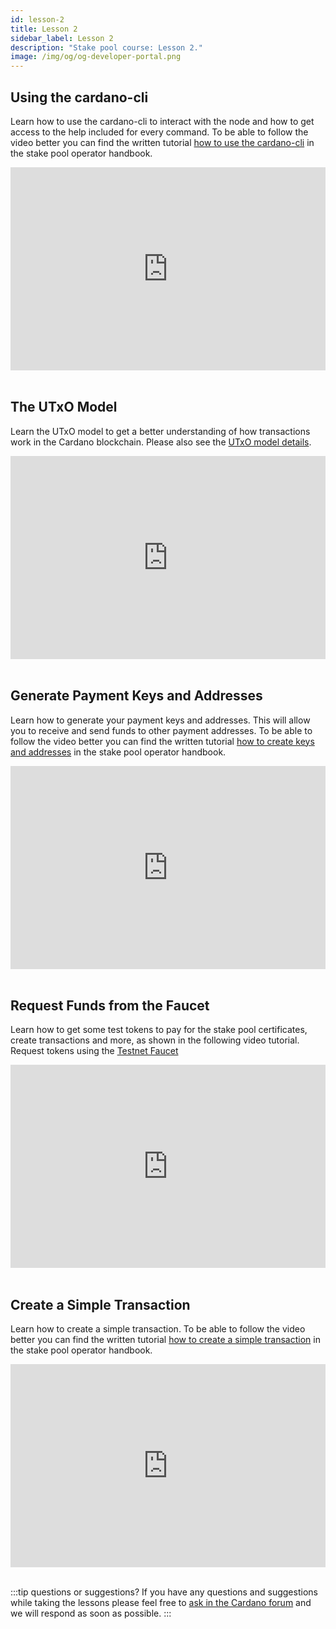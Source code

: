 ```yaml
---
id: lesson-2
title: Lesson 2
sidebar_label: Lesson 2
description: "Stake pool course: Lesson 2."
image: /img/og/og-developer-portal.png
---
```


## Using the cardano-cli

Learn how to use the cardano-cli to interact with the node and how to get access to the help included for every command. To be able to follow the video better you can find the written tutorial [how to use the cardano-cli](/docs/stake-pool-course/handbook/use-cli) in the stake pool operator handbook.

<iframe width="100%" height="325" src="https://www.youtube.com/embed/PK-pnnEEvSY" frameborder="0" allow="accelerometer; autoplay; clipboard-write; encrypted-media; gyroscope; picture-in-picture; fullscreen;"></iframe>
<br/><br/>


## The UTxO Model

Learn the UTxO model to get a better understanding of how transactions work in the Cardano blockchain. Please also see the [UTxO model details](/docs/stake-pool-course/handbook/utxo-model).

<iframe width="100%" height="325" src="https://www.youtube.com/embed/Eq4gS2mXhKk" frameborder="0" allow="accelerometer; autoplay; clipboard-write; encrypted-media; gyroscope; picture-in-picture; fullscreen;"></iframe>
<br/><br/>


## Generate Payment Keys and Addresses

Learn how to generate your payment keys and addresses. This will allow you to receive and send funds to other payment addresses. To be able to follow the video better you can find the written tutorial [how to create keys and addresses](/docs/stake-pool-course/handbook/keys-addresses) in the stake pool operator handbook.

<iframe width="100%" height="325" src="https://www.youtube.com/embed/rF1gU4HvBwU" frameborder="0" allow="accelerometer; autoplay; clipboard-write; encrypted-media; gyroscope; picture-in-picture; fullscreen;"></iframe>
<br/><br/>


## Request Funds from the Faucet

Learn how to get some test tokens to pay for the stake pool certificates, create transactions and more, as shown in the following video tutorial. Request tokens using the [Testnet Faucet](https://developers.cardano.org/en/testnets/cardano/tools/faucet/)

<iframe width="100%" height="325" src="https://www.youtube.com/embed/Phy8cRBdEEw" frameborder="0" allow="accelerometer; autoplay; clipboard-write; encrypted-media; gyroscope; picture-in-picture; fullscreen;"></iframe>
<br/><br/>


## Create a Simple Transaction

Learn how to create a simple transaction. To be able to follow the video better you can find the written tutorial [how to create a simple transaction](/docs/stake-pool-course/handbook/create-simple-transaction) in the stake pool operator handbook.

<iframe width="100%" height="325" src="https://www.youtube.com/embed/C6lnrBCVxHk" frameborder="0" allow="accelerometer; autoplay; clipboard-write; encrypted-media; gyroscope; picture-in-picture; fullscreen;"></iframe>
<br/><br/>

:::tip questions or suggestions?
If you have any questions and suggestions while taking the lessons please feel free to [ask in the Cardano forum](https://forum.cardano.org/c/staking-delegation/setup-a-stake-pool/158) and we will respond as soon as possible.
:::
